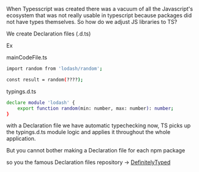 When Typesscript was created there was a vacuum of all the Javascript's ecosystem that was not really usable in typescript because packages did not have types themselves. So how do we adjust JS libraries to TS?

We create Declaration files (.d.ts)

Ex

mainCodeFile.ts
```sh
import random from 'lodash/random';

const result = random(????);

```
typings.d.ts

```sh
declare module 'lodash' {
    export function random(min: number, max: number): number;
}
```

with a Declaration file we have automatic typechecking now, TS picks up the typings.d.ts module logic and applies it throughout the whole application.

But you cannot bother making a Declaration file for each npm package

so you the famous Declaration files repository -> [DefinitelyTyped](https://github.com/DefinitelyTyped/DefinitelyTyped)